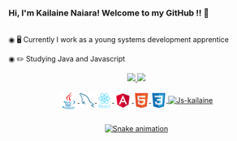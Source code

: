 ### Hi, I'm Kailaine Naiara! Welcome to my GitHub !! 👾
<br>
◉ 🖥️ Currently I work as a young systems development apprentice       

◉ ✏️ Studying Java and Javascript                                                        


<div align="center">
  <a href="https://github.com/KailaineNaiara">
  <img height="160em" src="https://github-readme-stats.vercel.app/api?username=KailaineNaiara&show_icons=true&theme=highcontrast&include_all_commits=true&count_private=true"/>
  <img height="160em" src="https://github-readme-stats.vercel.app/api/top-langs/?username=KailaineNaiara&layout=compact&langs_count=7&theme=highcontrast"/>
</div>
  
  
  <div align="center">
 <div style="display: inline_block"><br>
  <img align="center" alt="Java-kailaine" height="35" width="35"  src="https://raw.githubusercontent.com/devicons/devicon/master/icons/java/java-original.svg" />
  <img align="center" alt="MySql-kailaine" height="30" width="30" src="https://raw.githubusercontent.com/devicons/devicon/master/icons/mysql/mysql-original.svg" />
  <img align="center" alt="ReactJS-kailaine" title="ReactJS" height="30" width="30" src="https://raw.githubusercontent.com/devicons/devicon/master/icons/react/react-original-wordmark.svg" />
   <img align="center" alt="Angular-kailaine" height="35" width="35"            src="https://raw.githubusercontent.com/github/explore/80688e429a7d4ef2fca1e82350fe8e3517d3494d/topics/angular/angular.png" />
  <img align="center" alt="HTML-kailaine" height="30" width="30" src="https://raw.githubusercontent.com/devicons/devicon/master/icons/html5/html5-original.svg" />
  <img align="center" alt="CSS-kailaine" height="30" width="30" src="https://raw.githubusercontent.com/devicons/devicon/master/icons/css3/css3-original.svg" />
  <img align="center" alt="Js-kailaine" height="30" width="30" src="https://cdn.jsdelivr.net/gh/devicons/devicon/icons/javascript/javascript-original.svg" />
</div>
  
  
  
  ##
  
 <div>
    
   ![Snake animation](https://github.com/KailaineNaiara/KailaineNaiara/blob/output/github-contribution-grid-snake.svg)
    
  </div>
